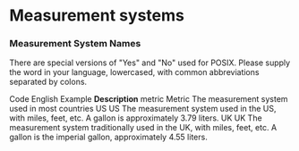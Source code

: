 # Measurement systems

### Measurement System Names

There are special versions of "Yes" and "No" used for POSIX. Please supply the
word in your language, lowercased, with common abbreviations separated by
colons.

Code English Example **Description** metric Metric The measurement system used
in most countries US US The measurement system used in the US, with miles, feet,
etc. A gallon is approximately 3.79 liters. UK UK The measurement system
traditionally used in the UK, with miles, feet, etc. A gallon is the imperial
gallon, approximately 4.55 liters.
